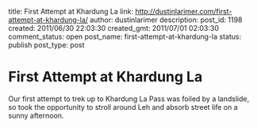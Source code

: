 title: First Attempt at Khardung La
link: http://dustinlarimer.com/first-attempt-at-khardung-la/
author: dustinlarimer
description: 
post_id: 1198
created: 2011/06/30 22:03:30
created_gmt: 2011/07/01 02:03:30
comment_status: open
post_name: first-attempt-at-khardung-la
status: publish
post_type: post

<!--Our first attempt to trek up to Khardung La Pass was foiled by a landslide, so took the opportunity to stroll around Leh and absorb street life on a sunny afternoon.-->

# First Attempt at Khardung La

Our first attempt to trek up to Khardung La Pass was foiled by a landslide, so took the opportunity to stroll around Leh and absorb street life on a sunny afternoon.